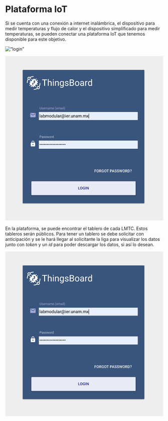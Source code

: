 # Plataforma IoT

Si se cuenta con una conexión a internet inalámbrica, el dispositivo para medir temperaturas y flujo de calor y el dispositivo simplificado para medir temperaturas, se pueden conectar una plataforma IoT que tenemos disponible para este objetivo.

<img src=“https://github.com/AltamarMx/LabModularCalor/blob/main/dispositivos/img/login.png” alt=“login” style="width:500px;height:600px;">


![login](https://github.com/AltamarMx/LabModularCalor/blob/main/dispositivos/img/login.png)

En la plataforma, se puede encontrar el tablero de cada LMTC. Estos tableros serán públicos. 
Para tener un tablero se debe solicitar con anticipación y se le hará llegar al solicitante la liga para visualizar los datos junto con  _token_ y un _id_ para poder descargar los datos, si así lo desean.


![login](https://github.com/AltamarMx/LabModularCalor/blob/main/dispositivos/img/login.png)